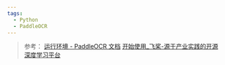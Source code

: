 ```yaml
---
tags:
  - Python
  - PaddleOCR
---
```

> 参考：
> [运行环境 - PaddleOCR 文档](https://paddlepaddle.github.io/PaddleOCR/latest/ppocr/environment.html#112-conda)
> [开始使用\_飞桨-源于产业实践的开源深度学习平台](https://www.paddlepaddle.org.cn/install/quick?docurl=/documentation/docs/zh/install/conda/macos-conda.html)

